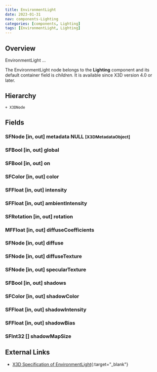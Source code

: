 ```yaml
---
title: EnvironmentLight
date: 2023-01-31
nav: components-Lighting
categories: [components, Lighting]
tags: [EnvironmentLight, Lighting]
---
```

<style>
.post h3 {
   word-spacing: 0.2em;
}
</style>

## Overview

EnvironmentLight ...

The EnvironmentLight node belongs to the **Lighting** component and its default container field is *children.* It is available since X3D version 4.0 or later.

## Hierarchy

```
+ X3DNode
```

## Fields

### SFNode [in, out] **metadata** NULL <small>[X3DMetadataObject]</small>

### SFBool [in, out] **global** <small></small>

### SFBool [in, out] **on** <small></small>

### SFColor [in, out] **color** <small></small>

### SFFloat [in, out] **intensity** <small></small>

### SFFloat [in, out] **ambientIntensity** <small></small>

### SFRotation [in, out] **rotation** <small></small>

### MFFloat [in, out] **diffuseCoefficients** <small></small>

### SFNode [in, out] **diffuse** <small></small>

### SFNode [in, out] **diffuseTexture** <small></small>

### SFNode [in, out] **specularTexture** <small></small>

### SFBool [in, out] **shadows** <small></small>

### SFColor [in, out] **shadowColor** <small></small>

### SFFloat [in, out] **shadowIntensity** <small></small>

### SFFloat [in, out] **shadowBias** <small></small>

### SFInt32 [] **shadowMapSize** <small></small>

## External Links

- [X3D Specification of EnvironmentLight](https://www.web3d.org/documents/specifications/19775-1/V4.0/Part01/components/lighting.html#EnvironmentLight){:target="_blank"}
